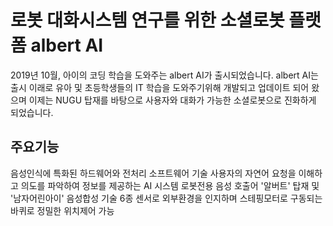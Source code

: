 # 로봇 대화시스템 연구를 위한 소셜로봇 플랫폼 albert AI

2019년 10월, 아이의 코딩 학습을 도와주는 albert AI가 출시되었습니다. albert AI는 출시 이래로 유아 및 초등학생들의 IT 학습을 도와주기위해 개발되고 업데이트 되어 왔으며 이제는 NUGU 탑재를 바탕으로 사용자와 대화가 가능한 소셜로봇으로 진화하게 되었습니다. 

주요기능
---
음성인식에 특화된 하드웨어와 전처리 소프트웨어 기술
사용자의 자연어 요청을 이해하고 의도를 파악하여 정보를 제공하는 AI 시스템
로봇전용 음성 호출어 '알버트' 탑재 및 '남자어린아이' 음성합성 기술
6종 센서로 외부환경을 인지하며 스테핑모터로 구동되는 바퀴로 정밀한 위치제어 가능



